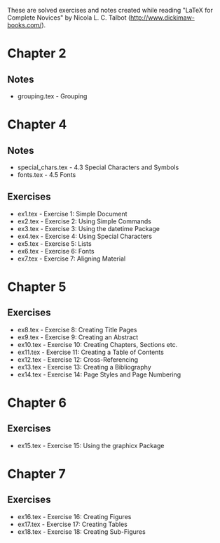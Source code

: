 These are solved exercises and notes created while reading "LaTeX for Complete
Novices" by Nicola L. C. Talbot (http://www.dickimaw-books.com/).

# Chapter 2
## Notes
- grouping.tex - Grouping

# Chapter 4
## Notes
- special_chars.tex - 4.3 Special Characters and Symbols
- fonts.tex - 4.5 Fonts

## Exercises
- ex1.tex - Exercise 1: Simple Document
- ex2.tex - Exercise 2: Using Simple Commands
- ex3.tex - Exercise 3: Using the datetime Package
- ex4.tex - Exercise 4: Using Special Characters
- ex5.tex - Exercise 5: Lists
- ex6.tex - Exercise 6: Fonts
- ex7.tex - Exercise 7: Aligning Material

# Chapter 5
## Exercises
- ex8.tex  - Exercise 8: Creating Title Pages
- ex9.tex  - Exercise 9: Creating an Abstract
- ex10.tex - Exercise 10: Creating Chapters, Sections etc.
- ex11.tex - Exercise 11: Creating a Table of Contents
- ex12.tex - Exercise 12: Cross-Referencing
- ex13.tex - Exercise 13: Creating a Bibliography
- ex14.tex - Exercise 14: Page Styles and Page Numbering

# Chapter 6
## Exercises
- ex15.tex - Exercise 15: Using the graphicx Package

# Chapter 7
## Exercises
- ex16.tex - Exercise 16: Creating Figures
- ex17.tex - Exercise 17: Creating Tables
- ex18.tex - Exercise 18: Creating Sub-Figures
